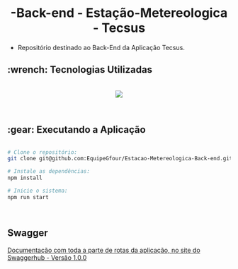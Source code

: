 <p align="center">
<h1 align="center"> -Back-end - Estação-Metereologica - Tecsus </h1>

 - Repositório destinado ao Back-End da Aplicação Tecsus.

<h2>:wrench: Tecnologias Utilizadas</h2>
<p align="center">
<br>

<img src="https://img.shields.io/badge/TypeScript-CED4DA?style=for-the-badge&logo=typescript&logoColor=007ACC"/>

 
</p>
<br>

<h2> :gear: Executando a Aplicação </h2>

```bash

# Clone o repositório:
git clone git@github.com:EquipeGfour/Estacao-Metereologica-Back-end.git

# Instale as dependências:
npm install

# Inicie o sistema:
npm run start
```
<br>

## Swagger
   
 [Documentação com toda a parte de rotas da aplicação, no site do Swaggerhub - Versão 1.0.0](https://app.swaggerhub.com/apis-docs/VINIZEUS2002/api-tec_sus/1.0.0)

